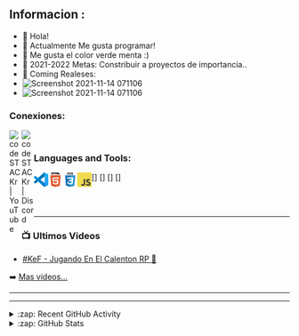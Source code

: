 ## Informacion : 

- 🔭 Hola!
- 🌱 Actualmente Me gusta programar!
- 👯 Me gusta el color verde menta :)
- 🥅 2021-2022 Metas: Constribuir a proyectos de importancia..
- 🧃 Coming Realeses:
- ![Screenshot 2021-11-14 071106](https://i.imgur.com/YLXAbzV.png)
- ![Screenshot 2021-11-14 071106](https://i.imgur.com/uhzLtZ1.png)


### Conexiones:

[<img align="left" alt="codeSTACKr | YouTube" width="22px" src="https://cdn.jsdelivr.net/npm/simple-icons@v3/icons/youtube.svg" />][youtube]
[<img align="left" alt="codeSTACKr | Discord" width="22px" src="https://cdn.jsdelivr.net/npm/simple-icons@v3/icons/discord.svg" />][discord]

<br />

### Languages and Tools:

[<img align="left" alt="Visual Studio Code" width="26px" src="https://raw.githubusercontent.com/github/explore/80688e429a7d4ef2fca1e82350fe8e3517d3494d/topics/visual-studio-code/visual-studio-code.png" />]
[<img align="left" alt="HTML5" width="26px" src="https://raw.githubusercontent.com/github/explore/80688e429a7d4ef2fca1e82350fe8e3517d3494d/topics/html/html.png" />]
[<img align="left" alt="CSS3" width="26px" src="https://raw.githubusercontent.com/github/explore/80688e429a7d4ef2fca1e82350fe8e3517d3494d/topics/css/css.png" />]
[<img align="left" alt="JavaScript" width="26px" src="https://raw.githubusercontent.com/github/explore/80688e429a7d4ef2fca1e82350fe8e3517d3494d/topics/javascript/javascript.png" />]

<br />
<br />

---

### 📺 Ultimos Videos


- [#KeF - Jugando En El Calenton RP 🧃](https://www.youtube.com/watch?v=bg5y3AJVdjY&t=33s)

➡️ [Mas videos...](https://www.youtube.com/channel/UCUn4AGq8VAgG3HhlGqEaNzg)

---



---

<details>
  <summary>:zap: Recent GitHub Activity</summary>
  
<!--START_SECTION:activity-->
1. 🗣 Comento en  [#1](https://github.com/qbcore-framework/qb-core) in [codeSTACKr/portfolio-sass](https://github.com/qbcore-framework/qb-core)

</details>

<details>
  <summary>:zap: GitHub Stats</summary>


</details>


[youtube]: https://www.youtube.com/channel/UCUn4AGq8VAgG3HhlGqEaNzg
[discord]: https://discord.gg/XJ2uXrtS

